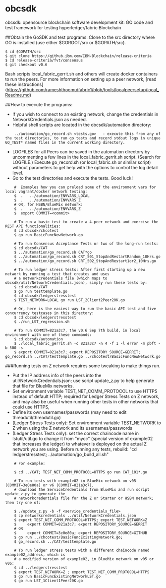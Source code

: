 # obcsdk
obcsdk: opensource blockchain software development kit: GO code and test framework for testing hyperledger/fabric Blockchain

##Obtain the GoSDK and test programs:
Clone to the src directory where GO is installed (use either $GOROOT/src or $GOPATH/src).

	$ cd $GOPATH/src
	$ git clone https://github.ibm.com/IBM-Blockchain/release-criteria
	$ cd release-criteria/fvt/consensus
	$ git checkout v0.6

Bash scripts local_fabric_gerrit.sh and others will create docker containers to run the peers.
For more information on setting up a peer network, 
[read these instructions] (https://github.com/rameshthoomu/fabric1/blob/tools/localpeersetup/local_Readme.md)
 
##How to execute the programs:
- If you wish to connect to an existing network, change the credentials in NetworkCredentials.json as needed.
- Helpful shell scripts are located in the obcsdk/automation directory:
```
	../automation/go_record.sh <tests.go>   - execute this from any of the test directories, to run go tests and record stdout logs in unique GO_TEST* named files in the current working directory.
```
- LOGFILES for all Peers can be saved in the automation directory by uncommenting a few lines in the local_fabric_gerrit.sh script. (Search for LOGFILE.) Execute go_record.sh (or local_fabric.sh or similar script) without parameters to get help with the options to control the log detail level.
- Go to the test directories and execute the tests. Good luck!
```
	#  Examples how you can preload some of the environment vars for local vagrant/docker network testing:
	$  .   ../automation/ENVVARS_LOCAL
	$  .   ../automation/ENVVARS_Z
	# OR, for HSBN/BlueMix network:
	$  .   ../automation/ENVVARS_Z
	$  export COMMIT=<commit>

	# To run a basic test to create a 4-peer network and exercise the REST API functionalities:
	$ cd obcsdk/chcotest
	$ go run BasicFuncNewNetwork.go
	 
	# To run Consensus Acceptance Tests or two of the long-run tests:
	$ cd obcsdk/CAT
	$ ../automation/go_record.sh CAT*go
	$ ../automation/go_record.sh CRT_501_StopAndRestartRandom_10Hrs.go
	$ ../automation/go_record.sh CRT_502_StopAndRestart1or2_10Hrs.go
	 
	# To run ledger stress tests: After first starting up a new network by running a test that creates and uses 
	# a networkcredentials file (which maps to obcsdk/util/NetworkCredentials.json), simply run these tests by:
	$ cd obcsdk/CAT
	$ go run testtemplate.go
	$ cd obcsdk/ledgerstresstest
	$ TEST_NETWORK=LOCAL go run LST_2Client2Peer20K.go

	# Or, here is the easiest way to run the basic API test and five concurrency testcases in this directory:
	$ cd obcsdk/ledgerstresstest
	$ ./run_LST_regression.sh

	# To run COMMIT=821a3c7, the v0.6 Sep 7th build, in local environment with one of these commands:
	$ cd obcsdk/automation
	$ ./local_fabric_gerrit.sh -c 821a3c7 -n 4 -f 1 -l error -m pbft -b 500 -s
	$ export COMMIT=821a3c7; export REPOSITORY_SOURCE=GERRIT; go_record.sh ../CAT/testtemplate.go ../chcotest/BasicFuncNewNetwork.go
```
###Running tests on Z network requires some tweaking to make things run.
- Put the IP address info of the peers into the util/NetworkCredentials.json;
use script update_z.py to help generate that file for BlueMix networks.
- Set environment variable TEST_NET_COMM_PROTOCOL to use HTTPS instead of default HTTP;
required for Ledger Stress Tests on Z network, and may also be useful when
running other tests in other networks that could use HTTPS, 
- Define its own usernames/passwords (may need to edit threadutil/threadutil.go)
- (Ledger Stress Tests only): Set environment variable TEST_NETWORK to Z when using
the Z network and its usernames/passwords
- (Ledger Stress Tests only): set the correct chaincode name in lstutil/util.go
to change it from "mycc" (special version of example02 that increases the ledger)
to whatever is deployed on the actual Z network you are using. Before running
any tests, rebuild:  "cd ledgerstresstest; ../automation/go_build_all.sh"
```
	# For example:

	$ cd ../CAT; TEST_NET_COMM_PROTOCOL=HTTPS go run CAT_101*.go

	# To run tests with example02 in BlueMix network on v05 (COMMIT=3e0e80a) or v6 (COMMIT=821a3c7),
	# download the ServiceCredentials from BlueMix and run script update_z.py to generate the
	# networkcredentials file for the Z or Starter or HSBN network; then try one of:

	$ ./update_z.py -b -f <service_credentials_file>
	$ cp networkcredentials ../util/NetworkCredentials.json
	$ export TEST_NET_COMM_PROTOCOL=HTTPS; export TEST_NETWORK=Z
	$     export COMMIT=821a3c7; export REPOSITORY_SOURCE=GERRIT
	# OR
	$     export COMMIT=3e0e80a; export REPOSITORY_SOURCE=GITHUB
	$ go run ../chcotest/BasicFuncExistingNetwork.go;
	$ go_record.sh ../CAT/testtemplate.go

	# To run ledger stress tests with a different chaincode named example02_addrecs, which is
	# a modified version of example02, in BlueMix network on v05 or v06:
	$ cd ../ledgerstresstest
	$ export TEST_NETWORK=Z ; export TEST_NET_COMM_PROTOCOL=HTTPS
	$ go run BasicFuncExistingNetworkLST.go
	$ go run LST_1Client1Peer20K.go
```
